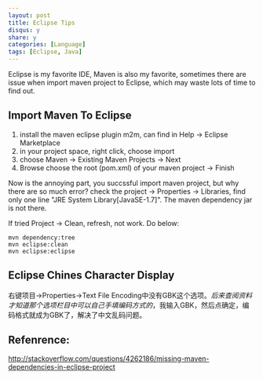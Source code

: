```yaml
---
layout: post
title: Eclipse Tips
disqus: y
share: y
categories: [Language]
tags: [Eclipse, Java]
---
```


Eclipse is my favorite IDE, Maven is also my favorite, sometimes there are issue when import maven project to Eclipse, which may waste lots of time to find out.

Import Maven To Eclipse
---------------------
1. install the maven eclipse plugin m2m, can find in Help -> Eclipse Marketplace
2. in your project space, right click, choose import
3. choose Maven -> Existing Maven Projects -> Next
4. Browse choose the root (pom.xml) of your maven project -> Finish

Now is the annoying part, you succssful import maven project, but why there are so much error?
check the project -> Properties -> Libraries, find only one line "JRE System Library[JavaSE-1.7]".
The maven dependency jar is not there.

If tried Project -> Clean, refresh, not work. Do below:
```shell
mvn dependency:tree
mvn eclipse:clean
mvn eclipse:eclipse
```

Eclipse Chines Character Display
---------------------
右键项目->Properties->Text File Encoding中没有GBK这个选项。*后来查阅资料才知道那个选项栏目中可以自己手填编码方式的*，我输入GBK，然后点确定，编码格式就成为GBK了，解决了中文乱码问题。


Refenrence:
---------------------
http://stackoverflow.com/questions/4262186/missing-maven-dependencies-in-eclipse-project
